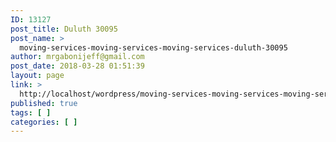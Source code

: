 ```yaml
---
ID: 13127
post_title: Duluth 30095
post_name: >
  moving-services-moving-services-moving-services-duluth-30095
author: mrgabonijeff@gmail.com
post_date: 2018-03-28 01:51:39
layout: page
link: >
  http://localhost/wordpress/moving-services-moving-services-moving-services-duluth-30095/
published: true
tags: [ ]
categories: [ ]
---
```

